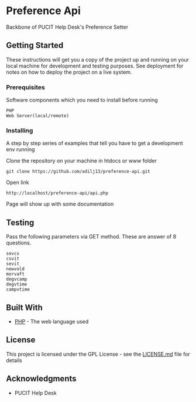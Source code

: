 # Preference Api

Backbone of PUCIT Help Desk's Preference Setter

## Getting Started

These instructions will get you a copy of the project up and running on your local machine for development and testing purposes. See deployment for notes on how to deploy the project on a live system.

### Prerequisites

Software components which you need to install before running

```
PHP
Web Server(local/remote)
```

### Installing

A step by step series of examples that tell you have to get a development env running

Clone the repository on your machine in htdocs or www folder

```
git clone https://github.com/adilj13/preference-api.git
```

Open link
```
http://localhost/preference-api/api.php
```
Page will show up with some documentation

## Testing

Pass the following parameters via GET method. These are answer of 8 questions. 
```
sevcs
csvit
sevit
newvold
morvaft
degvcamp
degvtime
campvtime
```

## Built With

* [PHP](http://php.net) - The web language used


## License

This project is licensed under the GPL License - see the [LICENSE.md](LICENSE.md) file for details

## Acknowledgments

* PUCIT Help Desk
